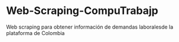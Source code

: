 # Web-Scraping-CompuTrabajp
Web scraping para obtener información de demandas laboralesde la plataforma  de Colombia
